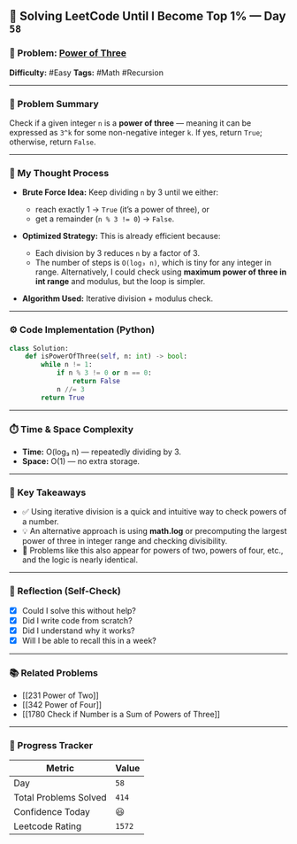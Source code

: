 ## 🧠 Solving LeetCode Until I Become Top 1% — Day `58`

### 🔹 Problem: [Power of Three](https://leetcode.com/problems/power-of-three/)

**Difficulty:** #Easy
**Tags:** #Math #Recursion

---

### 📝 Problem Summary

Check if a given integer `n` is a **power of three** — meaning it can be expressed as `3^k` for some non-negative integer `k`.
If yes, return `True`; otherwise, return `False`.

---

### 🧠 My Thought Process

* **Brute Force Idea:**
  Keep dividing `n` by 3 until we either:

  * reach exactly 1 → `True` (it’s a power of three), or
  * get a remainder (`n % 3 != 0`) → `False`.

* **Optimized Strategy:**
  This is already efficient because:

  * Each division by 3 reduces `n` by a factor of 3.
  * The number of steps is `O(log₃ n)`, which is tiny for any integer in range.
    Alternatively, I could check using **maximum power of three in int range** and modulus, but the loop is simpler.

* **Algorithm Used:**
  Iterative division + modulus check.

---

### ⚙️ Code Implementation (Python)

```python
class Solution:
    def isPowerOfThree(self, n: int) -> bool:
        while n != 1:
            if n % 3 != 0 or n == 0:
                return False
            n //= 3
        return True
```

---

### ⏱️ Time & Space Complexity

* **Time:** O(log₃ n) — repeatedly dividing by 3.
* **Space:** O(1) — no extra storage.

---

### 🧩 Key Takeaways

* ✅ Using iterative division is a quick and intuitive way to check powers of a number.
* 💡 An alternative approach is using **math.log** or precomputing the largest power of three in integer range and checking divisibility.
* 💭 Problems like this also appear for powers of two, powers of four, etc., and the logic is nearly identical.

---

### 🔁 Reflection (Self-Check)

* [x] Could I solve this without help?
* [x] Did I write code from scratch?
* [x] Did I understand why it works?
* [x] Will I be able to recall this in a week?

---

### 📚 Related Problems

* [[231 Power of Two]]
* [[342 Power of Four]]
* [[1780 Check if Number is a Sum of Powers of Three]]
---

### 🚀 Progress Tracker

| Metric                | Value  |
| --------------------- | ------ |
| Day                   | `58`    |
| Total Problems Solved | `414`    |
| Confidence Today      | 😃     |
| Leetcode Rating       | `1572` |
